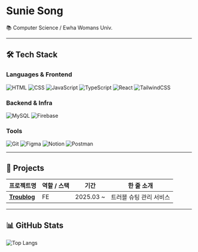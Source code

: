 # Sunie Song

📚 Computer Science / Ewha Womans Univ.

---

## 🛠 Tech Stack

### Languages & Frontend
![HTML](https://img.shields.io/badge/HTML5-E34F26?style=flat&logo=html5&logoColor=fff)
![CSS](https://img.shields.io/badge/CSS3-1572B6?style=flat&logo=css3&logoColor=fff)
![JavaScript](https://img.shields.io/badge/JavaScript-F7DF1E?style=flat&logo=javascript&logoColor=000)
![TypeScript](https://img.shields.io/badge/TypeScript-3178C6?style=flat&logo=typescript&logoColor=fff)
![React](https://img.shields.io/badge/React-61DAFB?style=flat&logo=react&logoColor=000)
![TailwindCSS](https://img.shields.io/badge/Tailwind-06B6D4?style=flat&logo=tailwindcss&logoColor=fff)

### Backend & Infra
![MySQL](https://img.shields.io/badge/MySQL-4479A1?style=flat&logo=mysql&logoColor=fff)
![Firebase](https://img.shields.io/badge/Firebase-FFCA28?style=flat&logo=firebase&logoColor=000)

### Tools
![Git](https://img.shields.io/badge/Git-F05032?style=flat&logo=git&logoColor=fff)
![Figma](https://img.shields.io/badge/Figma-F24E1E?style=flat&logo=figma&logoColor=fff)
![Notion](https://img.shields.io/badge/Notion-000000?style=flat&logo=notion&logoColor=fff)
![Postman](https://img.shields.io/badge/Postman-FF6C37?style=flat&logo=postman&logoColor=fff)

---

## 📂 Projects

| 프로젝트명 | 역할 / 스택 | 기간 | 한 줄 소개 |
|-----------|------------|------|------------|
|[**Troublog**](https://github.com/IT-Cotato/11th-TroubleLog-FE)| FE | 2025.03 ~ | 트러블 슈팅 관리 서비스 | 

---

## 📊 GitHub Stats
![Top Langs](https://github-readme-stats.vercel.app/api/top-langs/?username=suniesong&layout=compact&theme=radical)
